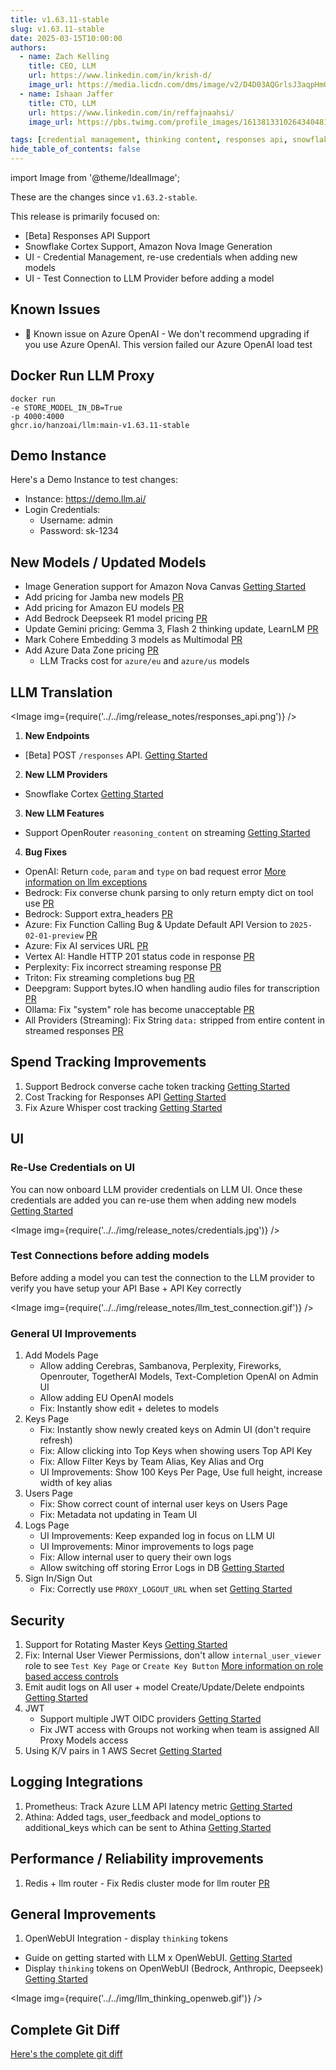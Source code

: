 ```yaml
---
title: v1.63.11-stable
slug: v1.63.11-stable
date: 2025-03-15T10:00:00
authors:
  - name: Zach Kelling
    title: CEO, LLM
    url: https://www.linkedin.com/in/krish-d/
    image_url: https://media.licdn.com/dms/image/v2/D4D03AQGrlsJ3aqpHmQ/profile-displayphoto-shrink_400_400/B4DZSAzgP7HYAg-/0/1737327772964?e=1743638400&v=beta&t=39KOXMUFedvukiWWVPHf3qI45fuQD7lNglICwN31DrI
  - name: Ishaan Jaffer
    title: CTO, LLM
    url: https://www.linkedin.com/in/reffajnaahsi/
    image_url: https://pbs.twimg.com/profile_images/1613813310264340481/lz54oEiB_400x400.jpg

tags: [credential management, thinking content, responses api, snowflake]
hide_table_of_contents: false
---
```


import Image from '@theme/IdealImage';

These are the changes since `v1.63.2-stable`.

This release is primarily focused on:
- [Beta] Responses API Support
- Snowflake Cortex Support, Amazon Nova Image Generation
- UI - Credential Management, re-use credentials when adding new models
- UI - Test Connection to LLM Provider before adding a model

## Known Issues
- 🚨 Known issue on Azure OpenAI - We don't recommend upgrading if you use Azure OpenAI. This version failed our Azure OpenAI load test


## Docker Run LLM Proxy

```
docker run
-e STORE_MODEL_IN_DB=True
-p 4000:4000
ghcr.io/hanzoai/llm:main-v1.63.11-stable
```

## Demo Instance

Here's a Demo Instance to test changes:
- Instance: https://demo.llm.ai/
- Login Credentials:
    - Username: admin
    - Password: sk-1234



## New Models / Updated Models

- Image Generation support for Amazon Nova Canvas [Getting Started](https://docs.llm.ai/docs/providers/bedrock#image-generation)
- Add pricing for Jamba new models [PR](https://github.com/hanzoai/llm/pull/9032/files)
- Add pricing for Amazon EU models [PR](https://github.com/hanzoai/llm/pull/9056/files)
- Add Bedrock Deepseek R1 model pricing [PR](https://github.com/hanzoai/llm/pull/9108/files)
- Update Gemini pricing: Gemma 3, Flash 2 thinking update, LearnLM [PR](https://github.com/hanzoai/llm/pull/9190/files)
- Mark Cohere Embedding 3 models as Multimodal [PR](https://github.com/hanzoai/llm/pull/9176/commits/c9a576ce4221fc6e50dc47cdf64ab62736c9da41)
- Add Azure Data Zone pricing [PR](https://github.com/hanzoai/llm/pull/9185/files#diff-19ad91c53996e178c1921cbacadf6f3bae20cfe062bd03ee6bfffb72f847ee37)
   - LLM Tracks cost for `azure/eu` and `azure/us` models



## LLM Translation

<Image img={require('../../img/release_notes/responses_api.png')} />

1. **New Endpoints**
- [Beta] POST `/responses` API. [Getting Started](https://docs.llm.ai/docs/response_api)

2. **New LLM Providers**
- Snowflake Cortex [Getting Started](https://docs.llm.ai/docs/providers/snowflake)

3. **New LLM Features**

- Support OpenRouter `reasoning_content` on streaming [Getting Started](https://docs.llm.ai/docs/reasoning_content)

4. **Bug Fixes**

- OpenAI: Return `code`, `param` and `type` on bad request error [More information on llm exceptions](https://docs.llm.ai/docs/exception_mapping)
- Bedrock: Fix converse chunk parsing to only return empty dict on tool use [PR](https://github.com/hanzoai/llm/pull/9166)
- Bedrock: Support extra_headers [PR](https://github.com/hanzoai/llm/pull/9113)
- Azure: Fix Function Calling Bug & Update Default API Version to `2025-02-01-preview` [PR](https://github.com/hanzoai/llm/pull/9191)
- Azure: Fix AI services URL [PR](https://github.com/hanzoai/llm/pull/9185)
- Vertex AI: Handle HTTP 201 status code in response [PR](https://github.com/hanzoai/llm/pull/9193)
- Perplexity: Fix incorrect streaming response [PR](https://github.com/hanzoai/llm/pull/9081)
- Triton: Fix streaming completions bug [PR](https://github.com/hanzoai/llm/pull/8386)
- Deepgram: Support bytes.IO when handling audio files for transcription [PR](https://github.com/hanzoai/llm/pull/9071)
- Ollama: Fix "system" role has become unacceptable [PR](https://github.com/hanzoai/llm/pull/9261)
- All Providers (Streaming): Fix String `data:` stripped from entire content in streamed responses [PR](https://github.com/hanzoai/llm/pull/9070)



## Spend Tracking Improvements

1. Support Bedrock converse cache token tracking [Getting Started](https://docs.llm.ai/docs/completion/prompt_caching)
2. Cost Tracking for Responses API [Getting Started](https://docs.llm.ai/docs/response_api)
3. Fix Azure Whisper cost tracking [Getting Started](https://docs.llm.ai/docs/audio_transcription)


## UI

### Re-Use Credentials on UI

You can now onboard LLM provider credentials on LLM UI. Once these credentials are added you can re-use them when adding new models [Getting Started](https://docs.llm.ai/docs/proxy/ui_credentials)

<Image img={require('../../img/release_notes/credentials.jpg')} />


### Test Connections before adding models

Before adding a model you can test the connection to the LLM provider to verify you have setup your API Base + API Key correctly

<Image img={require('../../img/release_notes/llm_test_connection.gif')} />

### General UI Improvements
1. Add Models Page
   - Allow adding Cerebras, Sambanova, Perplexity, Fireworks, Openrouter, TogetherAI Models, Text-Completion OpenAI on Admin UI
   - Allow adding EU OpenAI models
   - Fix: Instantly show edit + deletes to models
2. Keys Page
   - Fix: Instantly show newly created keys on Admin UI (don't require refresh)
   - Fix: Allow clicking into Top Keys when showing users Top API Key
   - Fix: Allow Filter Keys by Team Alias, Key Alias and Org
   - UI Improvements: Show 100 Keys Per Page, Use full height, increase width of key alias
3. Users Page
   - Fix: Show correct count of internal user keys on Users Page
   - Fix: Metadata not updating in Team UI
4. Logs Page
   - UI Improvements: Keep expanded log in focus on LLM UI
   - UI Improvements: Minor improvements to logs page
   - Fix: Allow internal user to query their own logs
   - Allow switching off storing Error Logs in DB [Getting Started](https://docs.llm.ai/docs/proxy/ui_logs)
5. Sign In/Sign Out
   - Fix: Correctly use `PROXY_LOGOUT_URL` when set [Getting Started](https://docs.llm.ai/docs/proxy/self_serve#setting-custom-logout-urls)


## Security

1. Support for Rotating Master Keys [Getting Started](https://docs.llm.ai/docs/proxy/master_key_rotations)
2. Fix: Internal User Viewer Permissions, don't allow `internal_user_viewer` role to see `Test Key Page` or `Create Key Button` [More information on role based access controls](https://docs.llm.ai/docs/proxy/access_control)
3. Emit audit logs on All user + model Create/Update/Delete endpoints [Getting Started](https://docs.llm.ai/docs/proxy/multiple_admins)
4. JWT
    - Support multiple JWT OIDC providers [Getting Started](https://docs.llm.ai/docs/proxy/token_auth)
    - Fix JWT access with Groups not working when team is assigned All Proxy Models access
5. Using K/V pairs in 1 AWS Secret [Getting Started](https://docs.llm.ai/docs/secret#using-kv-pairs-in-1-aws-secret)


## Logging Integrations

1. Prometheus: Track Azure LLM API latency metric [Getting Started](https://docs.llm.ai/docs/proxy/prometheus#request-latency-metrics)
2. Athina: Added tags, user_feedback and model_options to additional_keys which can be sent to Athina [Getting Started](https://docs.llm.ai/docs/observability/athina_integration)


## Performance / Reliability improvements

1. Redis + llm router - Fix Redis cluster mode for llm router [PR](https://github.com/hanzoai/llm/pull/9010)


## General Improvements

1. OpenWebUI Integration - display `thinking` tokens
- Guide on getting started with LLM x OpenWebUI. [Getting Started](https://docs.llm.ai/docs/tutorials/openweb_ui)
- Display `thinking` tokens on OpenWebUI (Bedrock, Anthropic, Deepseek) [Getting Started](https://docs.llm.ai/docs/tutorials/openweb_ui#render-thinking-content-on-openweb-ui)

<Image img={require('../../img/llm_thinking_openweb.gif')} />


## Complete Git Diff

[Here's the complete git diff](https://github.com/hanzoai/llm/compare/v1.63.2-stable...v1.63.11-stable)